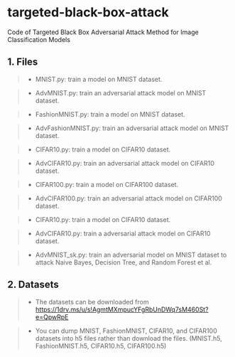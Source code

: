 # targeted-black-box-attack
Code of Targeted Black Box Adversarial Attack Method for Image Classification Models


## 1. Files

>* MNIST.py: train a model on MNIST dataset. 

>* AdvMNIST.py: train an adversarial attack model on MNIST dataset. 

>* FashionMNIST.py: train a model on MNIST dataset. 

>* AdvFashionMNIST.py: train an adversarial attack model on MNIST dataset. 

>* CIFAR10.py: train a model on CIFAR10 dataset. 

>* AdvCIFAR10.py: train an adversarial attack model on CIFAR10 dataset.  

>* CIFAR100.py: train a model on CIFAR100 dataset. 

>* AdvCIFAR100.py: train an adversarial attack model on CIFAR100 dataset.  

>* CIFAR10.py: train a model on CIFAR10 dataset. 

>* AdvCIFAR10.py: train a adversarial attack model on CIFAR10 dataset.  

>* AdvMNIST_sk.py: train an adversarial model on MNIST dataset to attack Naive Bayes, Decision Tree, and Random Forest et al. 

## 2. Datasets

>* The datasets can be downloaded from https://1drv.ms/u/s!AgmtMXmpucYFgRbUnDWq7sM460St?e=QpwRpE

>* You can dump MNIST, FashionMNIST, CIFAR10, and CIFAR100 datasets into h5 files rather than download the files. (MNIST.h5, FashionMNIST.h5, CIFAR10.h5, CIFAR100.h5)
